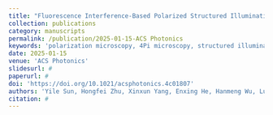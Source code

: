 ```yaml
---
title: "Fluorescence Interference-Based Polarized Structured Illumination Microscopy for High Axial Accuracy Morphology Imaging of Dipole Orientations"
collection: publications
category: manuscripts
permalink: /publication/2025-01-15-ACS Photonics
keywords: 'polarization microscopy, 4Pi microscopy, structured illumination microscopy'
date: 2025-01-15
venue: 'ACS Photonics'
slidesurl: #
paperurl: #
doi: 'https://doi.org/10.1021/acsphotonics.4c01807'
authors: 'Yile Sun, Hongfei Zhu, Xinxun Yang, Enxing He, Hanmeng Wu, Lu Yin, Weiyun Sun, Xin Luo, Yubing Han, Xiang Hao, Renjie Zhou, Cuifang Kuang, Xu Liu'
citation: #
---
```


